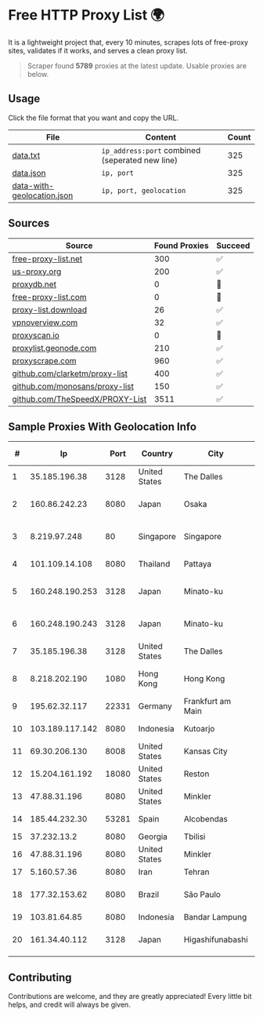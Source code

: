 
# Free HTTP Proxy List 🌍

It is a lightweight project that, every 10 minutes, scrapes lots of free-proxy sites, validates if it works, and serves a clean proxy list.


> Scraper found **5789** proxies at the latest update. Usable proxies are below.

## Usage

Click the file format that you want and copy the URL.


|File|Content|Count|
|----|-------|-----|
|[data.txt](https://raw.githubusercontent.com/themiralay/Proxy-List-World/master/data.txt)|`ip_address:port` combined (seperated new line)|325|
|[data.json](https://raw.githubusercontent.com/themiralay/Proxy-List-World/master/data.json)|`ip, port`|325|
|[data-with-geolocation.json](https://raw.githubusercontent.com/themiralay/Proxy-List-World/master/data-with-geolocation.json)|`ip, port, geolocation`|325|

## Sources

|Source|Found Proxies|Succeed|
|------|-------------|-------|
|[free-proxy-list.net](https://free-proxy-list.net)|300|✅|
|[us-proxy.org](https://www.us-proxy.org)|200|✅|
|[proxydb.net](http://proxydb.net)|0|🚫|
|[free-proxy-list.com](https://free-proxy-list.com/?page=&port=&type%5B%5D=http&type%5B%5D=https&up_time=0&search=Search)|0|🚫|
|[proxy-list.download](https://www.proxy-list.download/HTTP)|26|✅|
|[vpnoverview.com](https://vpnoverview.com/privacy/anonymous-browsing/free-proxy-servers)|32|✅|
|[proxyscan.io](https://www.proxyscan.io)|0|🚫|
|[proxylist.geonode.com](https://proxylist.geonode.com/api/proxy-list?limit=300&page=1&sort_by=lastChecked&sort_type=desc&protocols=http,https)|210|✅|
|[proxyscrape.com](https://api.proxyscrape.com/v2/?request=displayproxies&protocol=http&timeout=10000&country=all&ssl=all&anonymity=all)|960|✅|
|[github.com/clarketm/proxy-list](https://raw.githubusercontent.com/clarketm/proxy-list/master/proxy-list-raw.txt)|400|✅|
|[github.com/monosans/proxy-list](https://raw.githubusercontent.com/monosans/proxy-list/main/proxies/http.txt)|150|✅|
|[github.com/TheSpeedX/PROXY-List](https://raw.githubusercontent.com/TheSpeedX/PROXY-List/master/http.txt)|3511|✅|


## Sample Proxies With Geolocation Info

|#|Ip|Port|Country|City|Internet Service Provider|
|-|--|----|-------|----|-------------------------|
|1|35.185.196.38|3128|United States|The Dalles|Google LLC|
|2|160.86.242.23|8080|Japan|Osaka|Sony Network Communications Inc|
|3|8.219.97.248|80|Singapore|Singapore|Alibaba (US) Technology Co., Ltd.|
|4|101.109.14.108|8080|Thailand|Pattaya|TOT Public Company Limited|
|5|160.248.190.253|3128|Japan|Minato-ku|NTT PC Communications, Inc.|
|6|160.248.190.243|3128|Japan|Minato-ku|NTT PC Communications, Inc.|
|7|35.185.196.38|3128|United States|The Dalles|Google LLC|
|8|8.218.202.190|1080|Hong Kong|Hong Kong|Alibaba (US) Technology Co., Ltd.|
|9|195.62.32.117|22331|Germany|Frankfurt am Main|PIO-Hosting GmbH|
|10|103.189.117.142|8080|Indonesia|Kutoarjo|PT Callysta Total Solusindo|
|11|69.30.206.130|8008|United States|Kansas City|WholeSale Internet|
|12|15.204.161.192|18080|United States|Reston|OVH SAS|
|13|47.88.31.196|8080|United States|Minkler|Alibaba.com LLC|
|14|185.44.232.30|53281|Spain|Alcobendas|AVATEL TELECOM, SA|
|15|37.232.13.2|8080|Georgia|Tbilisi|JSC "Silknet"|
|16|47.88.31.196|8080|United States|Minkler|Alibaba.com LLC|
|17|5.160.57.36|8080|Iran|Tehran|RSPN|
|18|177.32.153.62|8080|Brazil|São Paulo|Claro NXT Telecomunicacoes Ltda|
|19|103.81.64.85|8080|Indonesia|Bandar Lampung|QIUNET|
|20|161.34.40.112|3128|Japan|Higashifunabashi|NTT PC Communications, Inc.|



## Contributing

Contributions are welcome, and they are greatly appreciated! Every
little bit helps, and credit will always be given.

